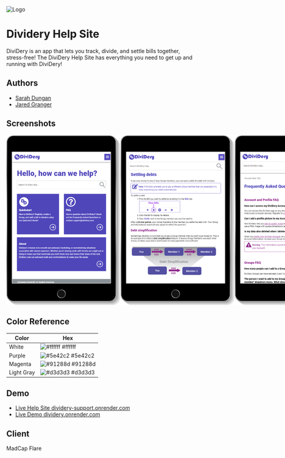 ![Logo](https://dividery.onrender.com/static/media/logo.eb356374.svg)


# Dividery Help Site

DiviDery is an app that lets you track, divide, and settle bills together, stress-free!
The DiviDery Help Site has everything you need to get up and running with DiviDery!


## Authors

- [Sarah Dungan](https://github.com/sdungan)
- [Jared Granger](https://www.linkedin.com/in/jaredagranger/)




## Screenshots

<div style="display: flex">
    <img src="./Content/Resources/Images/Help-Screen-1.png" alt="Support home page screenshot." style="width: 300px;max-width:100%;"/>
    <img src="./Content/Resources/Images/Help-Screen-2.png" alt="Screenshot of instructions for settling payments and debt simplification." style="width: 300px;max-width:100%;"/>
    <img src="./Content/Resources/Images/Help-Screen-3.png" alt="Screenshot of frequently asked questions." style="width: 300px;max-width:100%;"/>
</div>

## Color Reference

| Color      | Hex                                                              |
| ---------- | ---------------------------------------------------------------- |
| White      | ![#ffffff](https://via.placeholder.com/10/ffffff?text=+) #ffffff |
| Purple     | ![#5e42c2](https://via.placeholder.com/10/5e42c2?text=+) #5e42c2 |
| Magenta    | ![#91288d](https://via.placeholder.com/10/91288d?text=+) #91288d |
| Light Gray | ![#d3d3d3](https://via.placeholder.com/10/d3d3d3?text=+) #d3d3d3 |



## Demo

- [Live Help Site dividery-support.onrender.com](https://dividery-support.onrender.com/Content/Home.htm)
- [Live Demo dividery.onrender.com](https://dividery.onrender.com)

## Client

MadCap Flare



